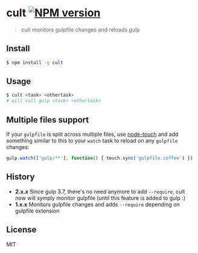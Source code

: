 # cult [![NPM version](https://badge.fury.io/js/cult.svg)](http://badge.fury.io/js/cult)

> cult monitors gulpfile changes and reloads gulp

## Install

```bash
$ npm install -g cult
```

## Usage

```bash
$ cult <task> <othertask>
# will call gulp <task> <othertask>
```

## Multiple files support

If your `gulpfile` is split across multiple files, use [node-touch](https://github.com/isaacs/node-touch) and add something similar to this to your `watch` task to reload on any `gulpfile` changes:

```javascript
gulp.watch(['gulp/**'], function() { touch.sync('gulpfile.coffee') })
```

## History

* __2.x.x__ Since gulp 3.7, there's no need anymore to add `--require`, cult now will symply monitor gulpfile (until this feature is added to gulp :)
* __1.x.x__ Monitors gulpfile changes and adds `--require` depending on gulpfile extension

## License

MIT
